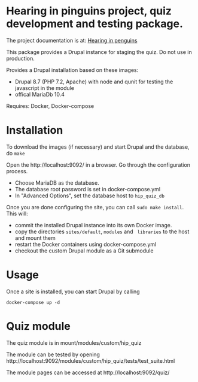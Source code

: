 # Hearing in pinguins project, quiz development and testing package.

The project documentation is at: [Hearing in penguins](https://code.naturkundemuseum.berlin/Alvaro.Ortiz/Pinguine)

This package provides a Drupal instance for staging the quiz. Do not use in production.

Provides a Drupal installation based on these images:
* Drupal 8.7 (PHP 7.2, Apache) with node and qunit for testing the javascript in the module
* offical MariaDb 10.4

Requires: Docker, Docker-compose

# Installation
To download the images (if necessary) and start Drupal and the database, do `make`

Open the http://localhost:9092/ in a browser. Go through the configuration process.
* Choose MariaDB as the database.
* The database root password is set in docker-compose.yml
* In "Advanced Options", set the database host to `hip_quiz_db`

Once you are done configuring the site, you can call `sudo make install`.
This will:
* commit the installed Drupal instance into its own Docker image.
* copy the directories `sites/default`, `modules` and ` libraries` to the host and mount them
* restart the Docker containers using docker-compose.yml
* checkout the custom Drupal module as a Git submodule

# Usage
Once a site is installed, you can start Drupal by calling
```
docker-compose up -d
```

# Quiz module
The quiz module is in mount/modules/custom/hip_quiz

The module can be tested by opening http://localhost:9092/modules/custom/hip_quiz/tests/test_suite.html

The module pages can be accessed at http://localhost:9092/quiz/